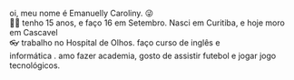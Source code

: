 

oi, meu nome é Emanuelly Caroliny. 😜  
✌🏾 tenho 15 anos, e faço 16 em Setembro.
 Nasci em Curitiba, e hoje moro em Cascavel  
👓 trabalho no Hospital de Olhos.
faço curso de inglês e  
informática .
amo fazer academia, gosto de assistir futebol e jogar jogo tecnológicos.
